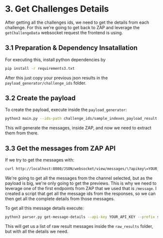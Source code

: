 # 3. Get Challenges Details

After getting all the challenges ids, we need to get the details from each challenge. For this we're going to get back to ZAP and leverage the `getChallengeData` websocket request the frontend is using.

## 3.1 Preparation & Dependency Insatallation

For executing this, install python dependencies by

```bash
pip install -r requirements3.txt
```

After this just copy your previous json results in the `payload_generator/challenge_ids` folder.

## 3.2 Create the payload

To create the payload, execute inside the `payload_generator`:

```bash
python3 main.py --ids-path challenge_ids/sample_indexes_payload_result.txt.json --request-id 10
```

This will generate the messages, inside ZAP, and now we need to extract them from there.

## 3.3 Get the messages from ZAP API

If we try to get the messages with:

```bash
curl http://localhost:8080/JSON/websocket/view/messages/\?apikey\=YOUR_API_KEY\&channelId\=2 > preview_parser/raw_results_previews/sample_data_payload_result_preview.txt
```

We're going to get all the messages from the channel selected, but as the payload is big, we're only going to get the previews. This is why we need to leverage one of the first endpoints from ZAP that we used that is `/message`.
I created a script that get all the message ids from the responses, so we can then get all the complete details from those messages.

To get all this message details execute:

```bash
python3 parser.py get-message-details --api-key YOUR_API_KEY --prefix sample --channel-id 2
```

This will get us a list of raw result messages inside the `raw_results` folder, but with all the details we need.
